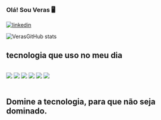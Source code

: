 ### Olá! Sou Veras 🖥️

[![linkedin](https://img.shields.io/badge/LinkedIn-0077B5?style=for-the-badge&logo=linkedin&logoColor=white)](https://www.linkedin.com/in/francisco-veras-21589b213/)


![VerasGitHub stats](https://github-readme-stats.vercel.app/api?username=veras24&show_icons=true&theme=radical)

## tecnologia que uso no meu dia 

<div style="display: inline_block"></br>
<img src="https://img.shields.io/badge/HTML5-E34F26?logo=html5&logoColor=fff&style=for-the-badge)" />

<img src="https://img.shields.io/badge/CSS3-1572B6?logo=css3&logoColor=fff&style=for-the-badge)" />

<img src="https://img.shields.io/badge/JavaScript-F7DF1E?logo=javascript&logoColor=000&style=for-the-badge)" />

<img src="https://img.shields.io/badge/TypeScript-007ACC?style=for-the-badge&logo=typescript&logoColor=fff&style=for-the-badge)" />

<img src="https://img.shields.io/badge/React-20232A?style=for-the-badge&logo=react&logoColor=fff&style=for-the-badge)" />

<img src="https://img.shields.io/badge/Bootstrap-563D7C?style=for-the-badge&logo=bootstrap&logoColor=white&style=for-the-badge)" />


</div></br>

## Domine a tecnologia, para que não seja dominado.
